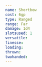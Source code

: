 ```yaml
---
name: Shortbow
cost: 6gp
type: Ranged
range: Far
damage: 1d4
slotsused: 1
versatile: 
finesse: 
loading: 
thrown: 
twohanded:
---
```

